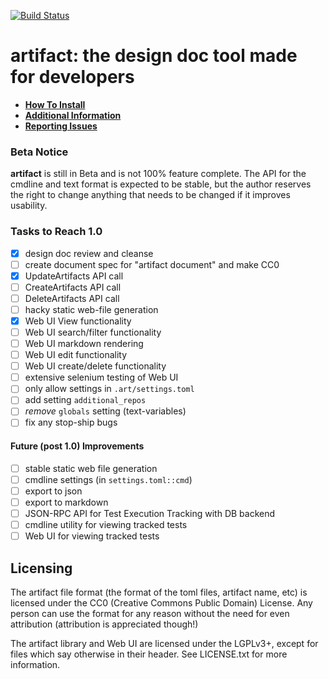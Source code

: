[![Build Status](https://travis-ci.org/vitiral/artifact.svg?branch=master)](https://travis-ci.org/vitiral/artifact)

# artifact: the design doc tool made for developers

- [**How To Install**](https://github.com/vitiral/artifact/wiki/User-Guide)
- [**Additional Information**](https://github.com/vitiral/artifact/wiki)
- [**Reporting Issues**](https://github.com/vitiral/artifact/issues)

### Beta Notice
**artifact** is still in Beta and is not 100% feature complete. The API for the cmdline and
text format is expected to be stable, but the author reserves the right to change anything
that needs to be changed if it improves usability.

### Tasks to Reach 1.0
- [x] design doc review and cleanse
- [ ] create document spec for "artifact document" and make CC0
- [x] UpdateArtifacts API call
- [ ] CreateArtifacts API call
- [ ] DeleteArtifacts API call
- [ ] hacky static web-file generation
- [x] Web UI View functionality
- [ ] Web UI search/filter functionality
- [ ] Web UI markdown rendering
- [ ] Web UI edit functionality
- [ ] Web UI create/delete functionality
- [ ] extensive selenium testing of Web UI
- [ ] only allow settings in `.art/settings.toml`
- [ ] add setting `additional_repos`
- [ ] *remove* `globals` setting (text-variables)
- [ ] fix any stop-ship bugs

#### Future (post 1.0) Improvements
- [ ] stable static web file generation
- [ ] cmdline settings (in `settings.toml::cmd`)
- [ ] export to json
- [ ] export to markdown
- [ ] JSON-RPC API for Test Execution Tracking with DB backend
- [ ] cmdline utility for viewing tracked tests
- [ ] Web UI for viewing tracked tests

## Licensing
The artifact file format (the format of the toml files, artifact name, etc) is
licensed under the CC0 (Creative Commons Public Domain) License. Any person can
use the format for any reason without the need for even attribution (attribution
is appreciated though!)

The artifact library and Web UI are licensed under the LGPLv3+, except for files
which say otherwise in their header. See LICENSE.txt for more information.

